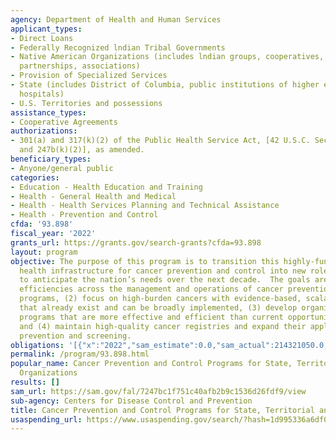 ```yaml
---
agency: Department of Health and Human Services
applicant_types:
- Direct Loans
- Federally Recognized lndian Tribal Governments
- Native American Organizations (includes lndian groups, cooperatives, corporations,
  partnerships, associations)
- Provision of Specialized Services
- State (includes District of Columbia, public institutions of higher education and
  hospitals)
- U.S. Territories and possessions
assistance_types:
- Cooperative Agreements
authorizations:
- 301(a) and 317(k)(2) of the Public Health Service Act, [42 U.S.C. Section 241(a)
  and 247b(k)(2)], as amended.
beneficiary_types:
- Anyone/general public
categories:
- Education - Health Education and Training
- Health - General Health and Medical
- Health - Health Services Planning and Technical Assistance
- Health - Prevention and Control
cfda: '93.898'
fiscal_year: '2022'
grants_url: https://grants.gov/search-grants?cfda=93.898
layout: program
objective: The purpose of this program is to transition this highly-functional public
  health infrastructure for cancer prevention and control into new roles and functions
  to anticipate the nation’s needs over the next decade.  The goals are to (1) seek
  efficiencies across the management and operations of cancer prevention and control
  programs, (2) focus on high-burden cancers with evidence-based, scalable interventions
  that already exist and can be broadly implemented, (3) develop organized screening
  programs that are more effective and efficient than current opportunistic approaches,
  and (4) maintain high-quality cancer registries and expand their application in
  prevention and screening.
obligations: '[{"x":"2022","sam_estimate":0.0,"sam_actual":214321050.0,"usa_spending_actual":214321050.0},{"x":"2023","sam_estimate":220959190.0,"sam_actual":0.0,"usa_spending_actual":184116331.56},{"x":"2024","sam_estimate":220959190.0,"sam_actual":0.0,"usa_spending_actual":222646011.4}]'
permalink: /program/93.898.html
popular_name: Cancer Prevention and Control Programs for State, Territorial and Tribal
  Organizations
results: []
sam_url: https://sam.gov/fal/7247bc1f751c40afb2b9c1536d26fdf9/view
sub-agency: Centers for Disease Control and Prevention
title: Cancer Prevention and Control Programs for State, Territorial and Tribal Organizations
usaspending_url: https://www.usaspending.gov/search/?hash=1d995336a6df05671c184d896338efbb
---
```

